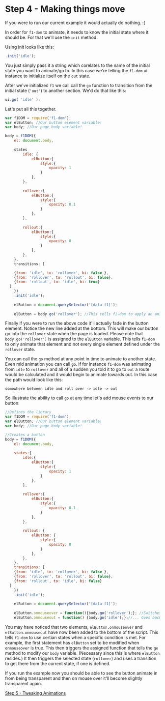 # Step 4 - Making things move

If you were to run our current example it would actually do nothing. :(

In order for `f1-dom` to animate, it needs to know the initial state where it should be. For that we'll use the `init` method.

Using init looks like this:

```javascript
.init('idle');
```

You just simply pass it a string which corelates to the name of the initial state you want to animate/go to. In this case we're telling the `f1-dom` ui instance to initialize itself on the `out` state.

After we've initialized `f1` we call call the `go` function to transition from the initial state (`'out'`) to another section. We'd do that like this:

```javascript
ui.go( 'idle' );
```

Let's put all this together.

```javascript
var f1DOM = require('f1-dom');
var elButton; //Our button element variable!
var body; //Our page body variable!

body = f1DOM({
	el: document.body,
	
	states
		idle: {
			elButton:{
				style:{
					opacity: 1
				}
			},
		},
		
		rollover:{
			elButton:{
				style:{
					opacity: 0.1
				}
			},
		},
		
		rollout:{
			elButton:{
				style:{
					opacity: 0
				}
			},
		},
	}, 
	transitions: [

    {from: 'idle', to: 'rollover', bi: false },
	{from: 'rollover', to: 'rollout', bi: false},
	{from: 'rollout', to: 'idle', bi: true}
  ]
	})
	.init('idle'); 
	
	elButton = document.querySelector('[data-f1]');
	
	elButton = body.go('rollover'); //This tells f1-dom to apply an animation!
```

Finally if you were to run the above code it'll actually fade in the button element. Notice the new line added at the bottom. This will make our button go into the `rollover` state when the page is loaded. Please note that `body.go('rollover')` is assigned to the `elButton` variable. This tells `f1-dom` to only animate that element and not every single element defined under the `rollover` state.

You can call the `go` method at any point in time to animate to another state. Even mid animation you can call `go`. If for instance `f1-dom` was animating from `idle` to `rollover` and all of a sudden you told it to go to `out` a route would be calculated and it would begin to animate towards out. In this case the path would look like this:
```
somewhere between idle and roll over -> idle -> out
```

So illustrate the ability to call `go` at any time let's add mouse events to our button:

```javascript
//Defines the library
var f1DOM = require('f1-dom');
var elButton; //Our button element variable!
var body; //Our page body variable!

//Creates a button
body = f1DOM({
	el: document.body,
	
	states:{
		idle:{
			elButton:{
				style:{
					opacity: 1
				}
			},
		},
		
		rollover:{
			elButton:{
				style:{
					opacity: 0.1
				}
			},
		},
		
		rollout: {
			elButton: {
				style:{
					opacity: 0
				}
			},
		},
	},
	transitions: [
    {from: 'idle', to: 'rollover', bi: false },
	{from: 'rollover', to: 'rollout', bi: false},
	{from: 'rollout', to: 'idle', bi: false}
  ]
	})
	.init('idle'); 
	
	elButton = document.querySelector('[data-f1]');
	
	elButton.onmouseover = function(){body.go('rollover');}; //Switches states on rollover...
	elButton.onmouseout = function() {body.go('idle');};//... Goes back to idle on rollout.
```

You may have noticed that two elements, `elButton.onmouseover` and `elButton.onmouseout` have now been added to the bottom of the script. This tells `f1-dom` to use certian states when a specific condition is met. For example, the first statement has `elButton` set to be modified when `onmouseover` is true. This then triggers the assigned function that tells the `go` method to modify our `body` variable. (Necessary since this is where `elButton` resides.) It then triggers the selected state (`rollover`) and uses a transition to get there from the current state, if one is defined.

If you run the example now you should be able to see the button animate in from being transparent and then on mouse over it'll become slightly transparent again.

[Step 5 - Tweaking Animations](step5.md)
